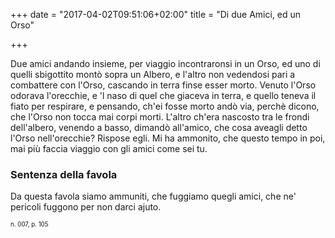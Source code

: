 +++
date = "2017-04-02T09:51:06+02:00"
title = "Di due Amici, ed un Orso"

+++

Due amici andando insieme, per viaggio incontraronsi in un Orso, ed uno di
quelli sbigottito montò sopra un Albero, e l'altro non vedendosi pari
a combattere con l'Orso, cascando in terra finse esser morto. Venuto l'Orso
odorava l'orecchie, e 'l naso di quel che giaceva in terra, e quello teneva il
fiato per respirare, e pensando, ch'ei fosse morto andò via, perchè dicono, che
l'Orso non tocca mai corpi morti. L'altro ch'era nascosto tra le frondi
dell'albero, venendo a basso, dimandò all'amico, che cosa aveagli detto l'Orso
nell'orecchie? Rispose egli. Mi ha ammonito, che questo tempo in poi, mai più
faccia viaggio con gli amici come sei tu.

### Sentenza della favola
Da questa favola siamo ammuniti, che fuggiamo quegli amici, che ne' pericoli
fuggono per non darci ajuto.

<sub><sub>n. 007, p. 105<sub><sub>

